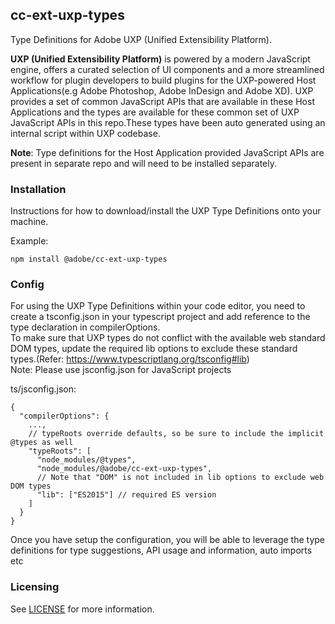 ## cc-ext-uxp-types

Type Definitions for Adobe UXP (Unified Extensibility Platform).


**UXP (Unified Extensibility Platform)** is powered by a modern JavaScript engine, offers a curated selection of UI components and a more streamlined workflow for plugin developers to build plugins for the UXP-powered Host Applications(e.g Adobe Photoshop, Adobe InDesign and Adobe XD).
UXP provides a set of common JavaScript APIs that are available in these Host Applications and the types are available for these common set of UXP JavaScript APIs in this repo.These types have been auto generated using an internal script within UXP codebase.

**Note**: Type definitions for the Host Application provided JavaScript APIs are present in separate repo and will need to be installed separately.

### Installation

Instructions for how to download/install the UXP Type Definitions onto your machine.

Example:
```
npm install @adobe/cc-ext-uxp-types
```

### Config
For using the UXP Type Definitions within your code editor, you need to create a tsconfig.json in your typescript project and add reference to the type declaration in compilerOptions.</br>
To make sure that UXP types do not conflict with the available web standard DOM types, update the required lib options to exclude these standard types.(Refer: https://www.typescriptlang.org/tsconfig#lib)</br>
Note: Please use jsconfig.json for JavaScript projects</br>

ts/jsconfig.json:
```
{
  "compilerOptions": {
    ...,
    // typeRoots override defaults, so be sure to include the implicit @types as well
    "typeRoots": [
      "node_modules/@types",
      "node_modules/@adobe/cc-ext-uxp-types",
      // Note that "DOM" is not included in lib options to exclude web DOM types
      "lib": ["ES2015"] // required ES version 
    ]
  }
}
```
Once you have setup the configuration, you will be able to leverage the type definitions for type suggestions, API usage and information, auto imports etc


### Licensing

See [LICENSE](LICENSE) for more information.
